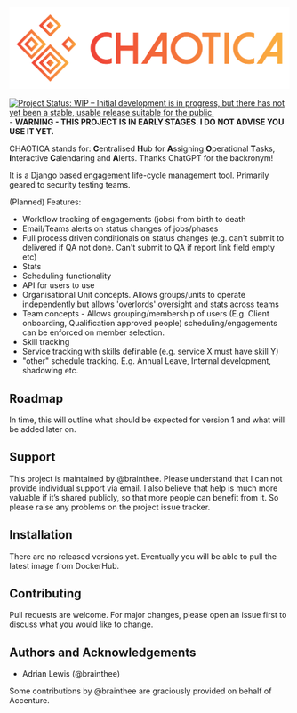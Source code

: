 <p align="center"> <img src="https://raw.githubusercontent.com/brainthee/CHAOTICA/main/media/Logo%20Files/For%20Web/png/Color%20logo%20-%20no%20background.png"/></p>

[![Project Status: WIP – Initial development is in progress, but there has not yet been a stable, usable release suitable for the public.](https://www.repostatus.org/badges/latest/wip.svg)](https://www.repostatus.org/#wip) - **WARNING - THIS PROJECT IS IN EARLY STAGES. I DO NOT ADVISE YOU USE IT YET.**

CHAOTICA stands for: **C**entralised **H**ub for **A**ssigning **O**perational **T**asks, **I**nteractive **C**alendaring and **A**lerts. Thanks ChatGPT for the backronym!

It is a Django based engagement life-cycle management tool. Primarily geared to security testing teams.

(Planned) Features:

- Workflow tracking of engagements (jobs) from birth to death
- Email/Teams alerts on status changes of jobs/phases
- Full process driven conditionals on status changes (e.g. can't submit to delivered if QA not done. Can't submit to QA if report link field empty etc)
- Stats
- Scheduling functionality
- API for users to use
- Organisational Unit concepts. Allows groups/units to operate independently but allows 'overlords' oversight and stats across teams
- Team concepts - Allows grouping/membership of users (E.g. Client onboarding, Qualification approved people) scheduling/engagements can be enforced on member selection. 
- Skill tracking
- Service tracking with skills definable (e.g. service X must have skill Y)
- "other" schedule tracking. E.g. Annual Leave, Internal development, shadowing etc.

## Roadmap

In time, this will outline what should be expected for version 1 and what will be added later on.

## Support

This project is maintained by @brainthee. Please understand that I can not provide individual support via email. I also believe that help is much more valuable if it’s shared publicly, so that more people can benefit from it. So please raise any problems on the project issue tracker.

## Installation

There are no released versions yet. Eventually you will be able to pull the latest image from DockerHub.

## Contributing

Pull requests are welcome. For major changes, please open an issue first to discuss what you would like to change.

## Authors and Acknowledgements

* Adrian Lewis (@brainthee)

Some contributions by @brainthee are graciously provided on behalf of Accenture.